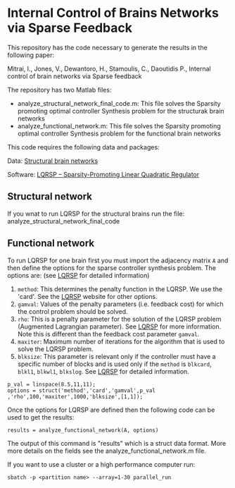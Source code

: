 # Internal Control of Brains Networks via Sparse Feedback

This repository has the code necessary to generate the results in the following paper:

Mitrai, I., Jones, V., Dewantoro, H., Stamoulis, C., Daoutidis P., Internal control of brain networks via Sparse feedback

The repository has two Matlab files:

 - analyze_structural_network_final_code.m: This file solves the Sparsity promoting optimal controller Synthesis problem for the structurak brain networks
 - analyze_functional_network.m: This file solves the Sparsity promoting optimal controller Synthesis problem for the functional brain networks


This code requires the following data and packages:

Data: [Structural brain networks](https://complexsystemsupenn.com/s/NCTfMRI30SubScale60_ROI_volcorrected.mat) 

Software: [LQRSP – Sparsity-Promoting Linear Quadratic Regulator](http://www.ece.umn.edu/users/mihailo/software/lqrsp/)

## Structural network
If you wnat to run LQRSP for the structural brains run the file: analyze_structural_network_final_code

## Functional network
To run LQRSP for one brain first you must import the adjacency matrix `A` and then define the options for the sparse controller synthesis problem. The options are: (see [LQRSP](http://www.ece.umn.edu/users/mihailo/software/lqrsp/) for detailed information)
1. `method`: This determines the penalty function in the LQRSP. We use the 'card'. See the [LQRSP](http://www.ece.umn.edu/users/mihailo/software/lqrsp/) website for other options.
2. `gamval`: Values of the penalty parameters (i.e. feedback cost) for which the control problem should be solved.
3. `rho`: This is a penalty parameter for the solution of the LQRSP problem (Augmented Lagrangian parameter). See [LQRSP](http://www.ece.umn.edu/users/mihailo/software/lqrsp/) for more information. Note this is different than the feedback cost parameter `gamval`.
4. `maxiter`: Maximum number of iterations for the algorithm that is used to solve the LQRSP problem.
5. `blksize`: This parameter is relevant only if the controller must have a specific number of blocks and is used only if the `method` is `blkcard`, `blkl1`, `blkwl1`, `blkslog`. See [LQRSP](http://www.ece.umn.edu/users/mihailo/software/lqrsp/) for detailed information.
```
p_val = linspace(8.5,11,11);
options = struct('method','card','gamval',p_val ,'rho',100,'maxiter',1000,'blksize',[1,1]);
```
Once the options for LQRSP are defined then the following code can be used to get the results:
```
results = analyze_functional_network(A, options)
```
The output of this command is "results" which is a struct data format. More more details on the fields see the analyze_functional_network.m file.

If you want to use a cluster or a high performance computer run:
```
sbatch -p <partition name> --array=1-30 parallel_run
```


